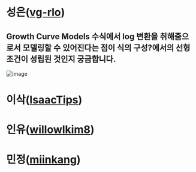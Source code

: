 # 성은([vg-rlo](https://github.com/vg-rlo))

## Growth Curve Models 수식에서 log 변환을 취해줌으로서 모델링할 수 있어진다는 점이 식의 구성?에서의 선형조건이 성립된 것인지 궁금합니다. 

![image](https://user-images.githubusercontent.com/69677950/116641272-596ed380-a9a7-11eb-9163-d23cc18912df.png)



# 이삭([IsaacTips](https://github.com/IsaacTips))
# 인유([willowlkim8](https://github.com/willowkim8))
# 민정([miinkang](https://github.com/miinkang))
